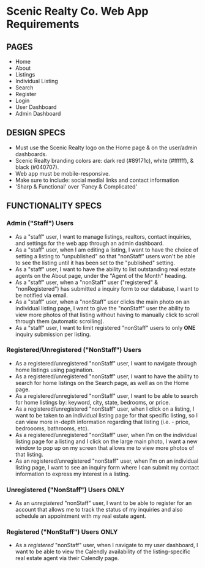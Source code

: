 # Scenic Realty Co. Web App Requirements

## PAGES

- Home
- About
- Listings
- Individual Listing
- Search
- Register
- Login
- User Dashboard
- Admin Dashboard

## DESIGN SPECS

- Must use the Scenic Realty logo on the Home page & on the user/admin
  dashboards.
- Scenic Realty branding colors are: dark red (#89171c), white (#ffffff), &
  black (#040707).
- Web app must be mobile-responsive.
- Make sure to include: social medial links and contact information
- 'Sharp & Functional' over 'Fancy & Complicated'

## FUNCTIONALITY SPECS

### Admin ("Staff") Users

- As a "staff" user, I want to manage listings, realtors, contact inquiries, and
  settings for the web app through an admin dashboard.
- As a "staff" user, when I am editing a listing, I want to have the choice of
  setting a listing to "unpublished" so that "nonStaff" users won't be able to
  see the listing until it has been set to the "published" setting.
- As a "staff" user, I want to have the ability to list outstanding real estate
  agents on the About page, under the "Agent of the Month" heading.
- As a "staff" user, when a "nonStaff" user ("registered" & "nonRegistered") has
  submitted a inquiry form to our database, I want to be notified via email.
- As a "staff" user, when a "nonStaff" user clicks the main photo on an
  individual listing page, I want to give the "nonStaff" user the ability to
  view more photos of that listing without having to manually click to scroll
  through them (automatic scrolling).
- As a "staff" user, I want to limit registered "nonStaff" users to only **ONE**
  inquiry submission per listing.

### Registered/Unregistered ("NonStaff") Users

- As a registered/unregistered "nonStaff" user, I want to navigate through home
  listings using pagination.
- As a registered/unregistered "nonStaff" user, I want to have the ability to
  search for home listings on the Search page, as well as on the Home page.
- As a registered/unregistered "nonStaff" user, I want to be able to search for
  home listings by: keyword, city, state, bedrooms, or price.
- As a registered/unregistered "nonStaff" user, when I click on a listing, I
  want to be taken to an individual listing page for that specific listing, so I
  can view more in-depth information regarding that listing (i.e. - price,
  bedroooms, bathrooms, etc).
- As a registered/unregistered "nonStaff" user, when I'm on the individual
  listing page for a listing and I click on the large main photo, I want a new
  window to pop up on my screen that allows me to view more photos of that
  listing.
- As an registered/unregistered "nonStaff" user, when I'm on an individual
  listing page, I want to see an inquiry form where I can submit my contact
  information to express my interest in a listing.

### Unregistered ("NonStaff") Users ONLY

- As an _unregistered_ "nonStaff" user, I want to be able to register for an
  account that allows me to track the status of my inquiries and also schedule
  an appointment with my real estate agent.

### Registered ("NonStaff") Users ONLY

- As a _registered_ "nonStaff" user, when I navigate to my user dashboard, I
  want to be able to view the Calendly availability of the listing-specific real
  estate agent via their Calendly page.
